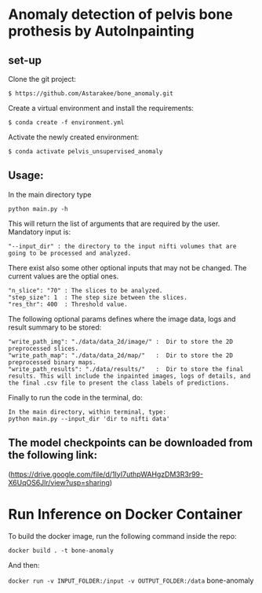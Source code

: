 # Anomaly detection of pelvis bone prothesis by AutoInpainting 

## set-up

Clone the git project:

```
$ https://github.com/Astarakee/bone_anomaly.git
```

Create a virtual environment and install the requirements:

```
$ conda create -f environment.yml
```

Activate the newly created environment:

```
$ conda activate pelvis_unsupervised_anomaly
```

## Usage:

In the main directory type

```
python main.py -h
```
This will return the list of arguments that are required by the user.
Mandatory input is:

```
"--input_dir" : the directory to the input nifti volumes that are going to be processed and analyzed.
```

There exist also some other optional inputs that may not be changed. The current values are the optial ones.

```
"n_slice": "70" : The slices to be analyzed.
"step_size": 1  : The step size between the slices.
"res_thr": 400  : Threshold value.
```


The following optional params defines where the image data, logs and result summary to be stored:

```
"write_path_img": "./data/data_2d/image/" :  Dir to store the 2D preprocessed slices.
"write_path_map": "./data/data_2d/map/"   :  Dir to store the 2D preprocessed binary maps.
"write_path_results": "./data/results/"   :  Dir to store the final results. This will include the inpainted images, logs of details, and the final .csv file to present the class labels of predictions.
```


Finally to run the code in the terminal, do:

```
In the main directory, within terminal, type:
python main.py --input_dir 'dir to nifti data'

```

## The model checkpoints can be downloaded from the following link:
(https://drive.google.com/file/d/1IyI7uthpWAHgzDM3R3r99-X6UqOS6Jlr/view?usp=sharing)


# Run Inference on Docker Container

To build the docker image, run the following command inside the repo: 

`docker build . -t bone-anomaly`

And then: 

`docker run -v INPUT_FOLDER:/input -v OUTPUT_FOLDER:/data` bone-anomaly
